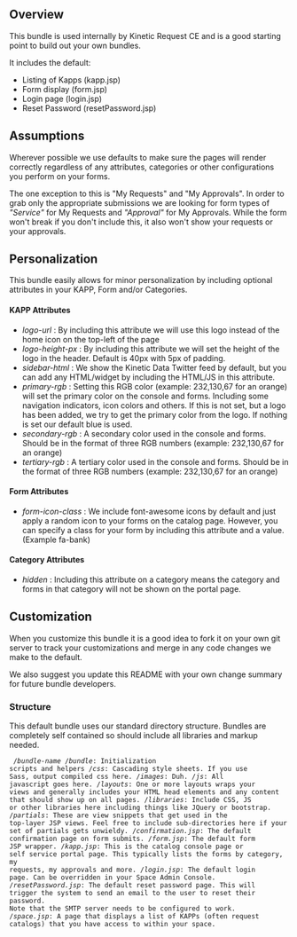 ## Overview
This bundle is used internally by Kinetic Request CE and is a good starting point to build out your own bundles.

It includes the default:

* Listing of Kapps (kapp.jsp)
* Form display (form.jsp)
* Login page (login.jsp)
* Reset Password (resetPassword.jsp)

## Assumptions
Wherever possible we use defaults to make sure the pages will render correctly regardless of any attributes, categories or other configurations you perform on your forms.

The one exception to this is "My Requests" and "My Approvals".  In order to grab only the appropriate submissions we are looking for form types of _"Service"_ for My Requests and _"Approval"_ for My Approvals.  While the form won't break if you don't include this, it also won't show your requests or your approvals.

## Personalization
This bundle easily allows for minor personalization by including optional attributes in your KAPP, Form and/or Categories.

#### KAPP Attributes
* _logo-url_ : By including this attribute we will use this logo instead of the home icon on the top-left of the page
* _logo-height-px_ : By including this attribute we will set the height of the logo in the header. Default is 40px with 5px of padding.
* _sidebar-html_ : We show the Kinetic Data Twitter feed by default, but you can add any HTML/widget by including the HTML/JS in this attribute.
* _primary-rgb_ : Setting this RGB color (example: 232,130,67 for an orange) will set the primary color on the console and forms.  Including some navigation indicators, icon colors and others. If this is not set, but a logo has been added, we try to get the primary color from the logo.  If nothing is set our default blue is used.
* _secondary-rgb_ : A secondary color used in the console and forms. Should be in the format of three RGB numbers (example: 232,130,67 for an orange)
* _tertiary-rgb_ : A tertiary color used in the console and forms. Should be in the format of three RGB numbers (example: 232,130,67 for an orange)

#### Form Attributes
* _form-icon-class_ : We include font-awesome icons by default and just apply a random icon to your forms on the catalog page.  However, you can specify a class for your form by including this attribute and a value. (Example fa-bank)

#### Category Attributes
* _hidden_ : Including this attribute on a category means the category and forms in that category will not be shown on the portal page.


## Customization
When you customize this bundle it is a good idea to fork it on your own git server to track your customizations and merge in any code changes we make to the default.

We also suggest you update this README with your own change summary for future bundle developers.

### Structure
This default bundle uses our standard directory structure.  Bundles are completely self contained so should include all libraries and markup needed.

<code><pre>
/*bundle-name*
  /*bundle*: Initialization scripts and helpers
  /*css*: Cascading style sheets. If you use Sass, output compiled css here.
  /*images*: Duh.
  /*js*: All javascript goes here.
  /*layouts*: One or more layouts wraps your views and generally includes your HTML head elements and any content that should show up on all pages.
  /*libraries*: Include CSS, JS or other libraries here including things like JQuery or bootstrap.
  /*partials*: These are view snippets that get used in the top-layer JSP views. Feel free to include sub-directories here if your set of partials gets unwieldy.
  /*confirmation.jsp*: The default confirmation page on form submits.
  /*form.jsp*: The default form JSP wrapper.
  /*kapp.jsp*: This is the catalog console page or self service portal page.  This typically lists the forms by category, my requests, my approvals and more.
  /*login.jsp*: The default login page. Can be overridden in your Space Admin Console.
  /*resetPassword.jsp*: The default reset password page. This will trigger the system to send an email to the user to reset their password. Note that the SMTP server needs to be configured to work.
  /*space.jsp*: A page that displays a list of KAPPs (often request catalogs) that you have access to within your space.
</pre></code>
